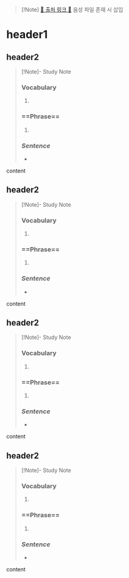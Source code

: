 > [!Note] [🔗 출처 링크 🔗]()
> 음성 파일 존재 시 삽입
# header1
## header2
> [!Note]- Study Note
> ### **Vocabulary**
> 1. 
> ### ==Phrase==
> 1. 
> ### *Sentence*
> - 

content
## header2
> [!Note]- Study Note
> ### **Vocabulary**
> 1. 
> ### ==Phrase==
> 1. 
> ### *Sentence*
> - 

content
## header2
> [!Note]- Study Note
> ### **Vocabulary**
> 1. 
> ### ==Phrase==
> 1. 
> ### *Sentence*
> - 

content
## header2
> [!Note]- Study Note
> ### **Vocabulary**
> 1. 
> ### ==Phrase==
> 1. 
> ### *Sentence*
> - 

content